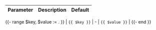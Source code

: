 | Parameter | Description | Default |
| --------- | ----------- | ------- |
{{-  range $key, $value := . }}
| `{{ $key }}` | - | `{{ $value }}` |
{{- end }}